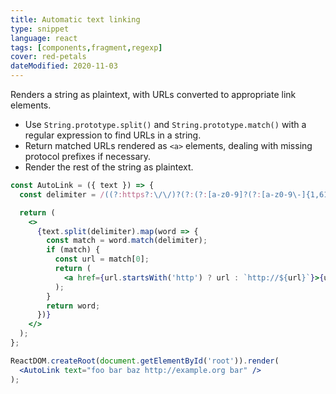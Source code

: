 ```yaml
---
title: Automatic text linking
type: snippet
language: react
tags: [components,fragment,regexp]
cover: red-petals
dateModified: 2020-11-03
---
```


Renders a string as plaintext, with URLs converted to appropriate link elements.

- Use `String.prototype.split()` and `String.prototype.match()` with a regular expression to find URLs in a string.
- Return matched URLs rendered as `<a>` elements, dealing with missing protocol prefixes if necessary.
- Render the rest of the string as plaintext.

```jsx
const AutoLink = ({ text }) => {
  const delimiter = /((?:https?:\/\/)?(?:(?:[a-z0-9]?(?:[a-z0-9\-]{1,61}[a-z0-9])?\.[^\.|\s])+[a-z\.]*[a-z]+|(?:25[0-5]|2[0-4][0-9]|[01]?[0-9][0-9]?)(?:\.(?:25[0-5]|2[0-4][0-9]|[01]?[0-9][0-9]?)){3})(?::\d{1,5})*[a-z0-9.,_\/~#&=;%+?\-\\(\\)]*)/gi;

  return (
    <>
      {text.split(delimiter).map(word => {
        const match = word.match(delimiter);
        if (match) {
          const url = match[0];
          return (
            <a href={url.startsWith('http') ? url : `http://${url}`}>{url}</a>
          );
        }
        return word;
      })}
    </>
  );
};

ReactDOM.createRoot(document.getElementById('root')).render(
  <AutoLink text="foo bar baz http://example.org bar" />
);
```
